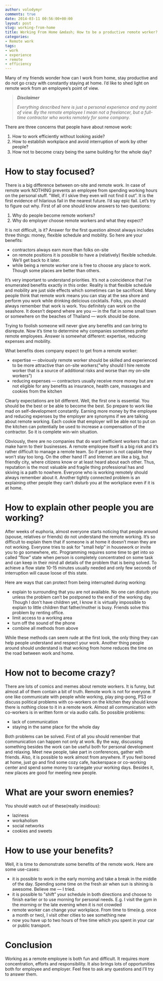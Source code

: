 ```yaml
---
author: volodymyr
comments: true
date: 2014-03-11 00:56:00+00:00
layout: post
slug: working-from-home
title: Working From Home &mdash; How to be a productive remote worker?
categories:
- Remote work
tags:
- work
- experience
- remote
- efficiency
---
```


Many of my friends wonder how can I work from home, stay productive and do not go crazy with constantly staying at home. I’d like to shed light on remote work from an employee’s point of view.

<!-- more -->


> ***Disclaimer***
>
> *Everything described here is just a personal experience and my point of view.
> By the remote employee I mean not a freelancer, but a full-time contractor who works remotely for some company.*

There are three concerns that people have about remove work:

1. How to work efficiently without looking aside?
2. How to establish workplace and avoid interruption of work by other people?
3. How not to become crazy being the same building for the whole day?

How to stay focused?
===

There is a big difference between on-site and remote work. In case of remote work NOTHING prevents an employee from spending working hours on the personal stuff.
"Well, if I skive they even will not find it out”. It is the first evidence of hilarious fail in the nearest future. I’d say epic fail.
Let’s try to figure out why.
First of all one should know answers to two questions:

1. Why do people become remote workers?
2. Why do employer choose remote workers and what they expect?

It is not difficult, is it? Answer for the first question almost always includes three things: money, flexible schedule and mobility. So here are your benefits:

  * contractors always earn more than folks on-site
  * on remote positions it is possible to have a (relatively) flexible schedule. We’ll get back to it later.
  * while being a remote worker one is free to choose any place to work. Though some places are better than others.

It’s very important to understand priorities. It’s not a coincidence that I’ve enumerated benefits exactly in this order.
Reality is that flexible schedule and mobility are just side effects which sometimes can be sacrificed.
Many people think that remote work means you can stay at the sea shore and perform you work while drinking delicious cocktails. Folks, you should always remember that work is work.
You definitely can work on the seashore. It doesn’t depend where are you — in the flat in some small town or somewhere on the beaches of Thailand — work should be done.


Trying to foolish someone will never give any benefits and can bring to disrepute.
Now it’s time to determine why companies sometimes prefer remote employees. Answer is somewhat different: expertise, reducing expenses and mobility.

What benefits does company expect  to get from a remote worker:

  * expertise — obviously remote worker should be skilled and experienced to be more attractive than on-site workers("why should I hire remote worker that is a source of additional risks and worse than my on-site workers”)
  * reducing expenses — contractors usually receive more money but are not  eligible for any benefits as insurance, health care, massages and cookies from the kitchen

Clearly expectations are bit different. Well, the first one is essential. You should be the best or be able to become the best. So prepare to work like mad on self-development constantly.
Earning more money by the employee and reducing expenses by the employer are synonyms if we are talking about remote working.
Each cookie that employer will be able not to put on the kitchen can potentially be used to increase a compensation of the contractor. So it is complete win-win situation.


Obviously, there are no companies that do want inefficient workers that can make harm to their businesses. A remote employee itself is a big risk and it’s rather difficult to manage a remote team.
So if person is not capable they won’t stay too long. On the other hand IT and Internet are like a big, but friendly city, where citizens know or at least heard  about each other.
Thus, reputation is the most valuable and fragile thing professional has and skiving is a path to nowhere.
Everyone who is working remotely should always remember about it. Another tightly connected problem is an explaining other people they can’t disturb you at the workplace even if it is at home.

How to explain other people you are working?
===
After weeks of euphoria, almost everyone starts noticing that people around (spouse, relatives or friends) do not understand the remote working.
It’s so difficult to explain them that if someone is at home it doesn’t mean they are not working. Everyone tries to ask for "small help” in housework or invite you to go somewhere, etc.
Programming requires some time to get into so called "flow” state when person is completely concentrated on some task and can keep in their mind all details of the problem that is being solved.
To achieve a flow state 10-15 minutes usually needed and only few seconds of interruption will cause loose of this state.

Here are ways that can protect from being interrupted during working:

  * explain to  surrounding that you are not available. No one can disturb you unless the problem can’t be postponed to the end of the working day. Though I don't have children yet, I know it is virtually impossible to explain to little children that father/mother is busy. Friends solve this problem by renting office.
  * limit access to a working area
  * turn off the sound of the phone
  * combine all methods from above

While these methods can seem rude at the first look, the only thing they can help people understand and respect your work.
Another thing people around should understand is that working from home reduces the time on the road between work and home.

How not to become crazy?
===
There are lots of comics and memes about remote workers. It is funny, but almost all of them contain a bit of truth.
Remote work is not for everyone. If one like communicate with people while working, play ping-pong, PS3 or discuss political problems with co-workers on the kitchen they should know there is nothing close to it in a remote work.
Almost all communication with co-workers is in written form or via audio calls. So possible problems:

  * lack of communication
  * staying in the same place for the whole day


Both problems can be solved. First of all you should remember that communication can happen not only at work.
By the way, discussing something besides the work can be useful both for personal development and relaxing.
Meet new people, take part in conferences, gather with friends. Also, it is possible to work almost from anywhere.
If you feel bored at home, just go and find some cozy cafe, hackerspace or co-working center and spend some money to variegate your working days.
Besides it, new places are good for meeting new people.

What are your sworn enemies?
===
You should watch out of these(really insidious):

  * laziness
  * workaholism
  * social networks
  * cookies and sweets

How to use your benefits?
===
Well, it is time to demonstrate some benefits of the remote work. Here are some use-cases:

  * it is possible to work in the early morning and take a break in the middle of the day. Spending some time on the fresh air when sun is shining is awesome. Believe me &mdash; I tried.
  * it is possible to "shift” your schedule in both directions and choose to finish earlier or to use morning for personal needs. E.g. I visit the gym in the morning or the late evening when it is not crowded
  * remote worker can change your workplace. From time to time(e.g. once a month or two), I visit other cities to see something new
  * now you have up to two hours of free time which you spent in your car or public transport.

Conclusion
===
Working as a remote employee is both fun and difficult. It requires more concentration, efforts and responsibility.
It also brings lots of opportunities both for employee and employer. Feel free to ask any questions and I’ll try to answer them.
